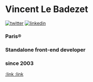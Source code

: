 # Vincent Le Badezet
[![twitter](https://img.shields.io/badge/-Twitter-1DA1F2?style=for-the-badge&labelColor=1ca0f1&logo=twitter&logoColor=white&link=https://twitter.com/untemps)](https://twitter.com/untemps)
[![linkedin](https://img.shields.io/badge/-LinkedIn-0073b1?style=for-the-badge&logo=Linkedin&logoColor=white&link=https://www.linkedin.com/in/vincent-le-badezet-29315028/)](https://www.linkedin.com/in/vincent-le-badezet-29315028/)
### Paris®
### Standalone front-end developer
### since 2003
[:link :link](v.lebadezet@untemps.net)
